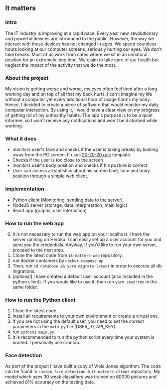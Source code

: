 ## It matters

### Intro
The IT industry is improving at a rapid pace. Every year new, revolutionary and powerful devices are introduced to the public. However, the way we interact with these devices has not changed in ages. We spend countless hours looking at our computer screens, seriously hurting our eyes. We don't take breaks. Most of us work from cafes where we sit in an unnatural position for an extremely long time. We claim to take care of our health but neglect the impact of the activity that we do the most. 

### About the project
My vision is getting worse and worse, my eyes often feel tired after a long working day and on top of all that my back hurts. I can't imagine my life without a computer yet every additional hour of usage harms my body. Hence, I decided to create a piece of software that would monitor my daily computer interaction. By using it, I would have a clear view on my progress of getting rid of my unhealthy habits. The app's purpose is to be a quiet informer, so I won't receive any notifications and won't be disturbed while working.

### What it does
* monitors user's face and checks if the user is taking breaks by looking away from the PC screen. It uses [20-20-20 rule](https://opto.ca/health-library/the-20-20-20-rule) template.
* Checks if the user is too close to the screen
* monitors user's body position and checks if his posture is correct
* User can access all statistics about his screen time, face and body position through a simple web client.

### Implementation
* Python client (Monitoring, sending data to the server)
* NodeJS server (storage, data interpretation, main logic)
* React app (graphs, user interaction)

### How to run the web app
0. It is not necessary to run the web app on your localhost. I have the server running on Heroku. I can easily set up a user account for you and send you the credentials. Anyway, if you'd like to run your own server, proceed to the next step.
1. Clone the latest code from `it-matters-web` repository.
2. run docker containers by `docker-compose up`
3. Then, run `cd database && yarn migrate:latest` in order to execute all db migrations.
4. [optional] I have created a default user account (also included in the python client). If you would like to use it, then run `yarn seed:run` in the same folder.

### How to run the Python client
1. Clone the latest code.
2. Install all requirements to your own environment or create a virtual one.
3. If you are not using the default user, you need to set the correct parameters in the `main.py` file (USER_ID, API_KEY).
4. run `python3 main.py`
5. It is recommended to run the python script every time your system is booted. I personally use crontab.

### Face detection
As part of the project I have built a copy of Viola Jones algorithm. The code can be found in `custom_face_detection` in `it-matters-client` repository.
My model which uses 30 weak classifiers was trained on 60000 pictures and achieved 81% accuracy on the testing data.


<!-- TODO: https://www.rockyourcode.com/docker-postgres-knex-setup/  docker-compose rm -f     docker-compose up --build  -->
